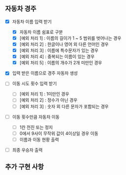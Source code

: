 ## 자동차 경주

- [X] 자동차 이름 입력 받기
  - [X] 자동차 이름 쉼표로 구분
  - [X] [예외 처리 1] : 이름의 길이가 1 ~ 5 범위를 벗어나는 경우
  - [X] [예외 처리 2] : 한글이나 영어 외 다른 언어인 경우
  - [X] [예외 처리 3] : 이름에 특수문자가 있는 경우
  - [X] [예외 처리 4] : 중복되는 이름이 있는 경우
  - [X] [예외 처리 5] : 이름의 개수가 2개 미만인 경우

- [X] 입력 받은 이름으로 경주 자동차 생성

- [ ] 이동 시도 횟수 입력 받기
  - [ ] [예외 처리 1] : 1미만인 경우
  - [ ] [예외 처리 2] : 정수가 아닌 경우
  - [ ] [예외 처리 3] : 숫자 외 다른 문자가 포함되는 경우

- [ ] 이동 횟수만큼 자동차 이동
  - [ ] 1칸 전진 또는 정지
  - [ ] 0에서 9사이 무작위 값이 4이상일 경우 이동
  - [ ] 이름과 이동 현황 출력

- [ ] 최종 우승자 출력

## 추가 구현 사항
